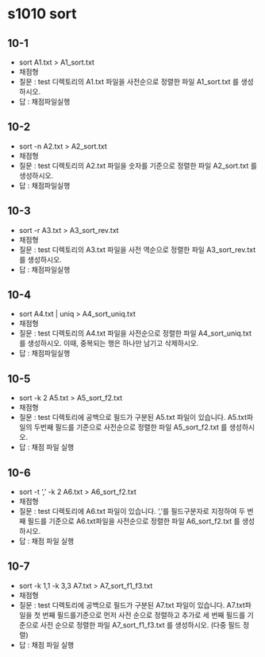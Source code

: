 # s1010 sort
## 10-1
- sort A1.txt > A1_sort.txt
- 채점형
- 질문 : test 디렉토리의 A1.txt 파일을 사전순으로 정렬한 파일 A1_sort.txt 를 생성하시오.
- 답 : 채점파일실행
## 10-2
- sort -n A2.txt > A2_sort.txt
- 채점형
- 질문 : test 디렉토리의 A2.txt 파일을 숫자를 기준으로 정렬한 파일 A2_sort.txt 를 생성하시오.
- 답 : 채점파일실행
## 10-3
- sort -r A3.txt > A3_sort_rev.txt
- 채점형
- 질문 : test 디렉토리의 A3.txt 파일을 사전 역순으로 정렬한 파일 A3_sort_rev.txt 를 생성하시오.
- 답 : 채점파일실행
## 10-4
- sort A4.txt | uniq > A4_sort_uniq.txt
- 채점형
- 질문 : test 디렉토리의 A4.txt 파일을 사전순으로 정렬한 파일 A4_sort_uniq.txt 를 생성하시오. 이때, 중복되는 행은 하나만 남기고 삭제하시오.
- 답 : 채점파일실행
## 10-5
- sort -k 2 A5.txt > A5_sort_f2.txt
- 채점형
- 질문 : test 디렉토리에 공백으로 필드가 구분된 A5.txt 파일이 있습니다. A5.txt파일의 두번째 필드를 기준으로 사전순으로 정렬한 파일 A5_sort_f2.txt 를 생성하시오.
- 답 : 채점 파일 실행
## 10-6
- sort -t ‘,’ -k 2 A6.txt > A6_sort_f2.txt
- 채점형
- 질문 : test 디렉토리에 A6.txt 파일이 있습니다. ‘,’를 필드구분자로 지정하여 두 번째 필드를 기준으로 A6.txt파일을 사전순으로 정렬한 파일 A6_sort_f2.txt 를 생성하시오.
- 답 : 채점 파일 실행
## 10-7
- sort -k 1,1 -k 3,3 A7.txt > A7_sort_f1_f3.txt
- 채점형
- 질문 : test 디렉토리에 공백으로 필드가 구분된 A7.txt 파일이 있습니다. A7.txt파일을 첫 번째 필드를기준으로 먼저 사전 순으로 정렬하고 추가로 세 번째 필드를 기준으로 사전 순으로 정렬한 파일 A7_sort_f1_f3.txt 를 생성하시오. (다중 필드 정렬)
- 답 : 채점 파일 실행



